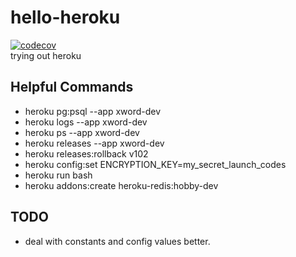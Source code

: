 # hello-heroku  
[![codecov](https://codecov.io/gh/rachel1792/hello-heroku/branch/master/graph/badge.svg?token=esocPKFFLd)](https://codecov.io/gh/rachel1792/hello-heroku)  
trying out heroku  

## Helpful Commands
* heroku pg:psql --app xword-dev
* heroku logs --app xword-dev
* heroku ps --app xword-dev
* heroku releases --app xword-dev
* heroku releases:rollback v102
* heroku config:set ENCRYPTION_KEY=my_secret_launch_codes
* heroku run bash
* heroku addons:create heroku-redis:hobby-dev

## TODO
* deal with constants and config values better.
